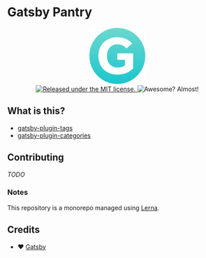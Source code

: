 # Gatsby Pantry

<div align="center">
  <img src="docs/logo.svg" width="128" height="128">
</div>

<div align="center">
  <a href="https://github.com/rmcfadzean/gatsby-pantry/blob/master/LICENSE">
    <img
      src="https://img.shields.io/badge/license-MIT-blue.svg"
      alt="Released under the MIT license."
    />
  </a>
  <img
    src="https://img.shields.io/badge/ready%3F-almost-green.svg"
    alt="Awesome? Almost!"
  />
</div>

## What is this?

* [gatsby-plugin-tags](/packages/gatsby-plugin-tags/)
* [gatsby-plugin-categories](/packages/gatsby-plugin-categories/)

## Contributing

*TODO*

### Notes

This repository is a monorepo managed using [Lerna](https://github.com/lerna/lerna).

## Credits

* :heart: [Gatsby](https://github.com/gatsbyjs/gatsby/)
